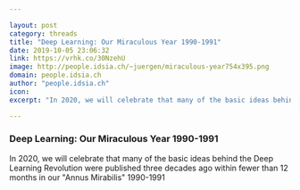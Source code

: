 ```yaml
---

layout: post
category: threads
title: "Deep Learning: Our Miraculous Year 1990-1991"
date: 2019-10-05 23:06:32
link: https://vrhk.co/30NzehU
image: http://people.idsia.ch/~juergen/miraculous-year754x395.png
domain: people.idsia.ch
author: "people.idsia.ch"
icon: 
excerpt: "In 2020, we will celebrate that many of the basic ideas behind the Deep Learning Revolution were published three decades ago within fewer than 12 months in our \"Annus Mirabilis\" 1990-1991"

---
```


### Deep Learning: Our Miraculous Year 1990-1991

In 2020, we will celebrate that many of the basic ideas behind the Deep Learning Revolution were published three decades ago within fewer than 12 months in our "Annus Mirabilis" 1990-1991